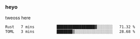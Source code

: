 ### heyo
tweoss here

<!--START_SECTION:waka-->

```txt
Rust   7 mins          █████████████████▓░░░░░░░   71.32 %
TOML   3 mins          ███████▒░░░░░░░░░░░░░░░░░   28.68 %
```

<!--END_SECTION:waka-->

<!--
**Tweoss/tweoss** is a ✨ _special_ ✨ repository because its `README.md` (this file) appears on your GitHub profile.

Here are some ideas to get you started:

- 🔭 I’m currently working on ...
- 🌱 I’m currently learning ...
- 👯 I’m looking to collaborate on ...
- 🤔 I’m looking for help with ...
- 💬 Ask me about ...
- 📫 How to reach me: ...
- 😄 Pronouns: ...
- ⚡ Fun fact: ...
-->
